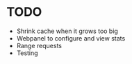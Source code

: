 # TODO

- Shrink cache when it grows too big
- Webpanel to configure and view stats
- Range requests
- Testing
